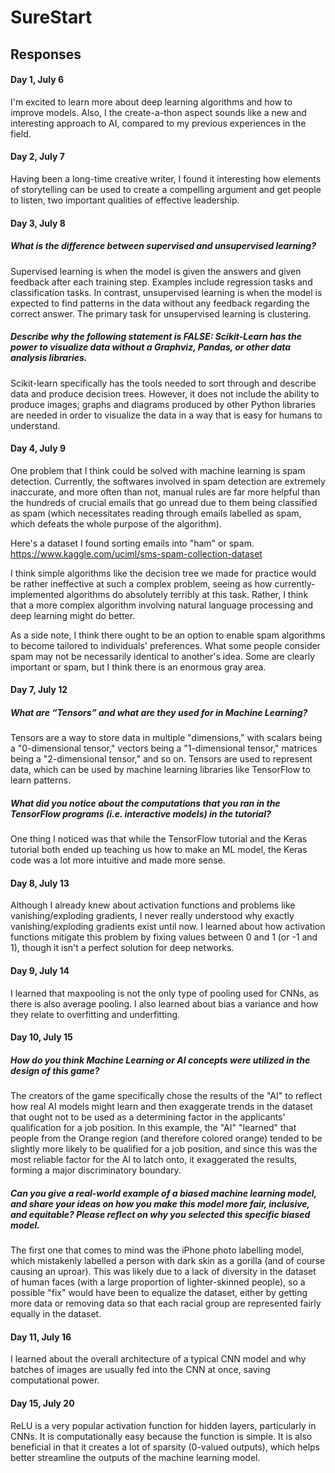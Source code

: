 # SureStart
## Responses
#### Day 1, July 6
I'm excited to learn more about deep learning algorithms and how to improve models. Also, I the create-a-thon aspect sounds like a new and interesting approach to AI, compared to my previous experiences in the field.
#### Day 2, July 7
Having been a long-time creative writer, I found it interesting how elements of storytelling can be used to create a compelling argument and get people to listen, two important qualities of effective leadership.
#### Day 3, July 8
##### What is the difference between supervised and unsupervised learning?
Supervised learning is when the model is given the answers and given feedback after each training step. Examples include regression tasks and classification tasks. In contrast, unsupervised learning is when the model is expected to find patterns in the data without any feedback regarding the correct answer. The primary task for unsupervised learning is clustering.
##### Describe why the following statement is FALSE: Scikit-Learn has the power to visualize data without a Graphviz, Pandas, or other data analysis libraries.
Scikit-learn specifically has the tools needed to sort through and describe data and produce decision trees. However, it does not include the ability to produce images; graphs and diagrams produced by other Python libraries are needed in order to visualize the data in a way that is easy for humans to understand.
#### Day 4, July 9
One problem that I think could be solved with machine learning is spam detection. Currently, the softwares involved in spam detection are extremely inaccurate, and more often than not, manual rules are far more helpful than the hundreds of crucial emails that go unread due to them being classified as spam (which necessitates reading through emails labelled as spam, which defeats the whole purpose of the algorithm).

Here's a dataset I found sorting emails into "ham" or spam. https://www.kaggle.com/uciml/sms-spam-collection-dataset

I think simple algorithms like the decision tree we made for practice would be rather ineffective at such a complex problem, seeing as how currently-implemented algorithms do absolutely terribly at this task. Rather, I think that a more complex algorithm involving natural language processing and deep learning might do better.

As a side note, I think there ought to be an option to enable spam algorithms to become tailored to individuals' preferences. What some people consider spam may not be necessarily identical to another's idea. Some are clearly important or spam, but I think there is an enormous gray area.

#### Day 7, July 12
##### What are “Tensors” and what are they used for in Machine Learning?
Tensors are a way to store data in multiple "dimensions," with scalars being a "0-dimensional tensor," vectors being a "1-dimensional tensor," matrices being a "2-dimensional tensor," and so on. Tensors are used to represent data, which can be used by machine learning libraries like TensorFlow to learn patterns.
##### What did you notice about the computations that you ran in the TensorFlow programs (i.e. interactive models) in the tutorial?
One thing I noticed was that while the TensorFlow tutorial and the Keras tutorial both ended up teaching us how to make an ML model, the Keras code was a lot more intuitive and made more sense.

#### Day 8, July 13
Although I already knew about activation functions and problems like vanishing/exploding gradients, I never really understood why exactly vanishing/exploding gradients exist until now. I learned about how activation functions mitigate this problem by fixing values between 0 and 1 (or -1 and 1), though it isn't a perfect solution for deep networks.

#### Day 9, July 14
I learned that maxpooling is not the only type of pooling used for CNNs, as there is also average pooling. I also learned about bias a variance and how they relate to overfitting and underfitting.

#### Day 10, July 15
##### How do you think Machine Learning or AI concepts were utilized in the design of this game?
The creators of the game specifically chose the results of the "AI" to reflect how real AI models might learn and then exaggerate trends in the dataset that ought not to be used as a determining factor in the applicants' qualification for a job position. In this example, the "AI" "learned" that people from the Orange region (and therefore colored orange) tended to be slightly more likely to be qualified for a job position, and since this was the most reliable factor for the AI to latch onto, it exaggerated the results, forming a major discriminatory boundary.

##### Can you give a real-world example of a biased machine learning model, and share your ideas on how you make this model more fair, inclusive, and equitable? Please reflect on why you selected this specific biased model.
The first one that comes to mind was the iPhone photo labelling model, which mistakenly labelled a person with dark skin as a gorilla (and of course causing an uproar). This was likely due to a lack of diversity in the dataset of human faces (with a large proportion of lighter-skinned people), so a possible "fix" would have been to equalize the dataset, either by getting more data or removing data so that each racial group are represented fairly equally in the dataset.

#### Day 11, July 16
I learned about the overall architecture of a typical CNN model and why batches of images are usually fed into the CNN at once, saving computational power.

#### Day 15, July 20
ReLU is a very popular activation function for hidden layers, particularly in CNNs. It is computationally easy because the function is simple. It is also beneficial in that it creates a lot of sparsity (0-valued outputs), which helps better streamline the outputs of the machine learning model. 
